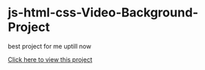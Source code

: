 # js-html-css-Video-Background-Project
best project for me uptill now


[Click here to view this project](https://videobackground.herokuapp.com/)

